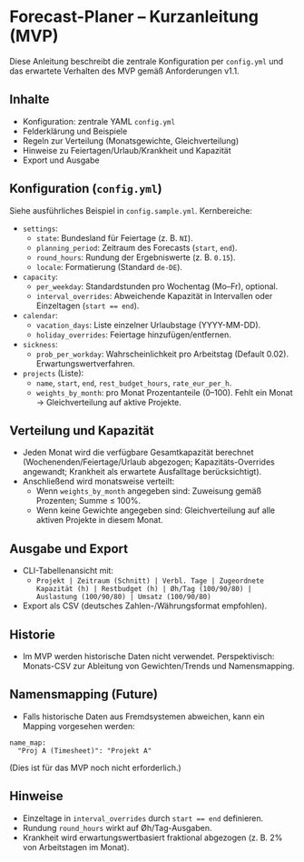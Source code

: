 # Forecast-Planer – Kurzanleitung (MVP)

Diese Anleitung beschreibt die zentrale Konfiguration per `config.yml` und das erwartete Verhalten des MVP gemäß Anforderungen v1.1.

## Inhalte
- Konfiguration: zentrale YAML `config.yml`
- Felderklärung und Beispiele
- Regeln zur Verteilung (Monatsgewichte, Gleichverteilung)
- Hinweise zu Feiertagen/Urlaub/Krankheit und Kapazität
- Export und Ausgabe

## Konfiguration (`config.yml`)
Siehe ausführliches Beispiel in `config.sample.yml`. Kernbereiche:

- `settings`:
  - `state`: Bundesland für Feiertage (z. B. `NI`).
  - `planning_period`: Zeitraum des Forecasts (`start`, `end`).
  - `round_hours`: Rundung der Ergebniswerte (z. B. `0.15`).
  - `locale`: Formatierung (Standard `de-DE`).
- `capacity`:
  - `per_weekday`: Standardstunden pro Wochentag (Mo–Fr), optional.
  - `interval_overrides`: Abweichende Kapazität in Intervallen oder Einzeltagen (`start == end`).
- `calendar`:
  - `vacation_days`: Liste einzelner Urlaubstage (YYYY-MM-DD).
  - `holiday_overrides`: Feiertage hinzufügen/entfernen.
- `sickness`:
  - `prob_per_workday`: Wahrscheinlichkeit pro Arbeitstag (Default 0.02). Erwartungswertverfahren.
- `projects` (Liste):
  - `name`, `start`, `end`, `rest_budget_hours`, `rate_eur_per_h`.
  - `weights_by_month`: pro Monat Prozentanteile (0–100). Fehlt ein Monat → Gleichverteilung auf aktive Projekte.

## Verteilung und Kapazität
- Jeden Monat wird die verfügbare Gesamtkapazität berechnet (Wochenenden/Feiertage/Urlaub abgezogen; Kapazitäts-Overrides angewandt; Krankheit als erwartete Ausfalltage berücksichtigt).
- Anschließend wird monatsweise verteilt:
  - Wenn `weights_by_month` angegeben sind: Zuweisung gemäß Prozenten; Summe ≤ 100%.
  - Wenn keine Gewichte angegeben sind: Gleichverteilung auf alle aktiven Projekte in diesem Monat.

## Ausgabe und Export
- CLI-Tabellenansicht mit:
  - `Projekt | Zeitraum (Schnitt) | Verbl. Tage | Zugeordnete Kapazität (h) | Restbudget (h) | Øh/Tag (100/90/80) | Auslastung (100/90/80) | Umsatz (100/90/80)`
- Export als CSV (deutsches Zahlen-/Währungsformat empfohlen).

## Historie
- Im MVP werden historische Daten nicht verwendet. Perspektivisch: Monats-CSV zur Ableitung von Gewichten/Trends und Namensmapping.

## Namensmapping (Future)
- Falls historische Daten aus Fremdsystemen abweichen, kann ein Mapping vorgesehen werden:
```
name_map:
  "Proj A (Timesheet)": "Projekt A"
```
(Dies ist für das MVP noch nicht erforderlich.)

## Hinweise
- Einzeltage in `interval_overrides` durch `start == end` definieren.
- Rundung `round_hours` wirkt auf Øh/Tag-Ausgaben.
- Krankheit wird erwartungswertbasiert fraktional abgezogen (z. B. 2% von Arbeitstagen im Monat).


